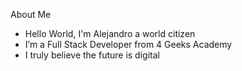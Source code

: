 About Me
+ Hello World, I'm Alejandro a world citizen
+ I’m a Full Stack Developer from 4 Geeks Academy
+ I truly believe the future is digital
